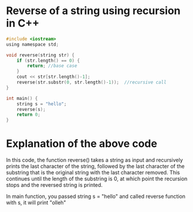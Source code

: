 # Reverse of a string using recursion in C++
```c
#include <iostream>
using namespace std;

void reverse(string str) {
    if (str.length() == 0) {
        return; //base case
    }
    cout << str[str.length()-1];
    reverse(str.substr(0, str.length()-1));  //recursive call
}

int main() {
    string s = "hello";
    reverse(s);
    return 0;
}
```

# Explanation of the above code
In this code, the function reverse() takes a string as input and recursively prints the last character of the string, followed by the last character of the substring that is the original string with the last character removed. This continues until the length of the substring is 0, at which point the recursion stops and the reversed string is printed.

In main function, you passed string s = "hello" and called reverse function with s, it will print "olleh"